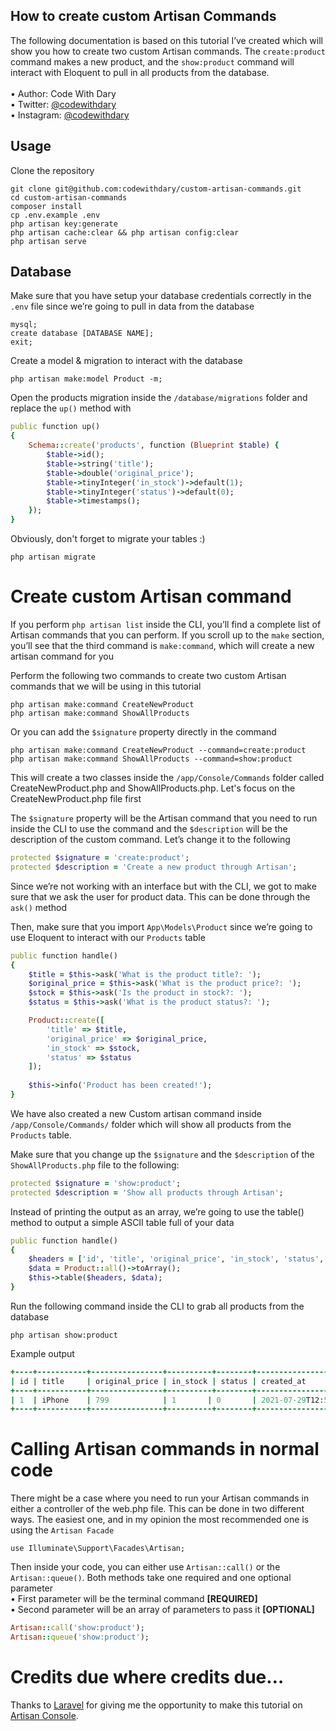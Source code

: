 ## How to create custom Artisan Commands

The following documentation is based on this tutorial I’ve created which will show you how to create two custom Artisan commands. The ```create:product``` command makes a new product, and the ```show:product``` command will interact with Eloquent to pull in all products from the database. <br> <br>
•	Author: Code With Dary <br>
•	Twitter: [@codewithdary](https://twitter.com/codewithdary) <br>
•	Instagram: [@codewithdary](https://www.instagram.com/codewithdary/) <br>

## Usage <br>
Clone the repository <br>
```
git clone git@github.com:codewithdary/custom-artisan-commands.git
cd custom-artisan-commands
composer install
cp .env.example .env 
php artisan key:generate
php artisan cache:clear && php artisan config:clear 
php artisan serve 
```

## Database <br>

Make sure that you have setup your database credentials correctly in the ```.env``` file since we’re going to pull in data from the database <br>
```
mysql;
create database [DATABASE NAME];
exit;
```

Create a model & migration to interact with the database
```
php artisan make:model Product -m; 
```

Open the products migration inside the ```/database/migrations``` folder and replace the ```up()``` method with
```ruby
public function up()
{
    Schema::create('products', function (Blueprint $table) {
        $table->id();
        $table->string('title');
        $table->double('original_price');
        $table->tinyInteger('in_stock')->default(1);
        $table->tinyInteger('status')->default(0);
        $table->timestamps();
    });
}
```

Obviously, don't forget to migrate your tables :)
```
php artisan migrate
```

# Create custom Artisan command <br>
If you perform ```php artisan list``` inside the CLI, you’ll find a complete list of Artisan commands that you can perform. If you scroll up to the ```make``` section, you’ll see that the third command is ```make:command```, which will create a new artisan command for you

Perform the following two commands to create two custom Artisan commands that we will be using in this tutorial <br>
```
php artisan make:command CreateNewProduct
php artisan make:command ShowAllProducts
```

Or you can add the ```$signature``` property directly in the command 
```
php artisan make:command CreateNewProduct --command=create:product
php artisan make:command ShowAllProducts --command=show:product
```

This will create a two classes inside the ```/app/Console/Commands``` folder called CreateNewProduct.php and ShowAllProducts.php. Let's focus on the CreateNewProduct.php file first

The ```$signature``` property will be the Artisan command that you need to run inside the CLI to use the command and the ```$description``` will be the description of the custom command. Let’s change it to the following
```ruby
protected $signature = 'create:product';
protected $description = 'Create a new product through Artisan';
```

Since we’re not working with an interface but with the CLI, we got to make sure that we ask the user for product data. This can be done through the ```ask()``` method

Then, make sure that you import ```App\Models\Product``` since we’re going to use Eloquent to interact with our ```Products``` table
```ruby
public function handle()
{
    $title = $this->ask('What is the product title?: ');
    $original_price = $this->ask('What is the product price?: ');
    $stock = $this->ask('Is the product in stock?: ');
    $status = $this->ask('What is the product status?: ');

    Product::create([
        'title' => $title,
        'original_price' => $original_price,
        'in_stock' => $stock,
        'status' => $status
    ]);
    
    $this->info('Product has been created!');
}
```

We have also created a new Custom artisan command inside  ```/app/Console/Commands/``` folder which will show all products from the ```Products``` table.

Make sure that you change up the ```$signature``` and the ```$description``` of the ```ShowAllProducts.php``` file to the following:
```ruby
protected $signature = 'show:product';
protected $description = 'Show all products through Artisan';
```

Instead of printing the output as an array, we’re going to use the table() method to output a simple ASCII table full of your data
```ruby
public function handle()
{
    $headers = ['id', 'title', 'original_price', 'in_stock', 'status', 'Created at', 'Updated at'];
    $data = Product::all()->toArray();
    $this->table($headers, $data);
}
```

Run the following command inside the CLI to grab all products from the database
```
php artisan show:product
```

Example output
```ruby
+----+-----------+----------------+----------+--------+-----------------------------+-----------------------------+
| id | title     | original_price | in_stock | status | created_at                  | updated_at                  |
+----+-----------+----------------+----------+--------+-----------------------------+-----------------------------+
| 1  | iPhone    | 799            | 1       | 0       | 2021-07-29T12:58:28.000000Z | 2021-07-29T12:58:28.000000Z |
+----+-----------+----------------+----------+--------+-----------------------------+-----------------------------+
```

# Calling Artisan commands in normal code

There might be a case where you need to run your Artisan commands in either a controller of the web.php file. This can be done in two different ways. The easiest one, and in my opinion the most recommended one is using the ```Artisan Facade```

```
use Illuminate\Support\Facades\Artisan;
```

Then inside your code, you can either use ```Artisan::call()``` or the ```Artisan::queue()```. Both methods take one required and one optional parameter<br>
•   First parameter will be the terminal command **[REQUIRED]**<br>
•	Second parameter will be an array of parameters to pass it **[OPTIONAL]**

```ruby
Artisan::call('show:product');
Artisan::queue('show:product');
```

# Credits due where credits due…
Thanks to [Laravel](https://laravel.com/) for giving me the opportunity to make this tutorial on [Artisan Console](https://laravel.com/docs/8.x/artisan). 
